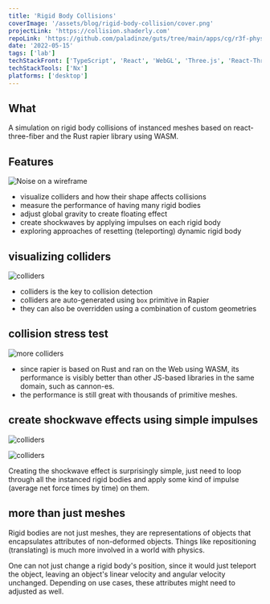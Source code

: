 ```yaml
---
title: 'Rigid Body Collisions'
coverImage: '/assets/blog/rigid-body-collision/cover.png'
projectLink: 'https://collision.shaderly.com'
repoLink: 'https://github.com/paladinze/guts/tree/main/apps/cg/r3f-physics'
date: '2022-05-15'
tags: ['lab']
techStackFront: ['TypeScript', 'React', 'WebGL', 'Three.js', 'React-Three-Fiber', 'Rapier']
techStackTools: ['Nx']
platforms: ['desktop']
---
```


## What

A simulation on rigid body collisions of instanced meshes based on react-three-fiber and the Rust rapier library using WASM.

## Features
![Noise on a wireframe](/assets/blog/rigid-body-collision/screenshot-1.png)

- visualize colliders and how their shape affects collisions
- measure the performance of having many rigid bodies
- adjust global gravity to create floating effect
- create shockwaves by applying impulses on each rigid body
- exploring approaches of resetting (teleporting) dynamic rigid body

## visualizing colliders

![colliders](/assets/blog/rigid-body-collision/screenshot-2.png)

- colliders is the key to collision detection
- colliders are auto-generated using `box` primitive in Rapier
- they can also be overridden using a combination of custom geometries

## collision stress test
![more colliders](/assets/blog/rigid-body-collision/screenshot-4.png)

- since rapier is based on Rust and ran on the Web using WASM, its performance is visibly better than other JS-based libraries in the same domain, such as cannon-es.
- the performance is still great with thousands of primitive meshes.

## create shockwave effects using simple impulses

![colliders](/assets/blog/rigid-body-collision/screenshot-5.png)

![colliders](/assets/blog/rigid-body-collision/screenshot-3.png)

Creating the shockwave effect is surprisingly simple, just need to loop through all the instanced rigid bodies and apply some kind of impulse (average net force times by time) on them.

## more than just meshes
Rigid bodies are not just meshes, they are representations of objects that encapsulates attributes of non-deformed objects. Things like repositioning (translating) is much more involved in a world with physics. 

One can not just change a rigid body's position, since it would just teleport the object, leaving an object's linear velocity and angular velocity unchanged. Depending on use cases, these attributes might need to adjusted as well.


